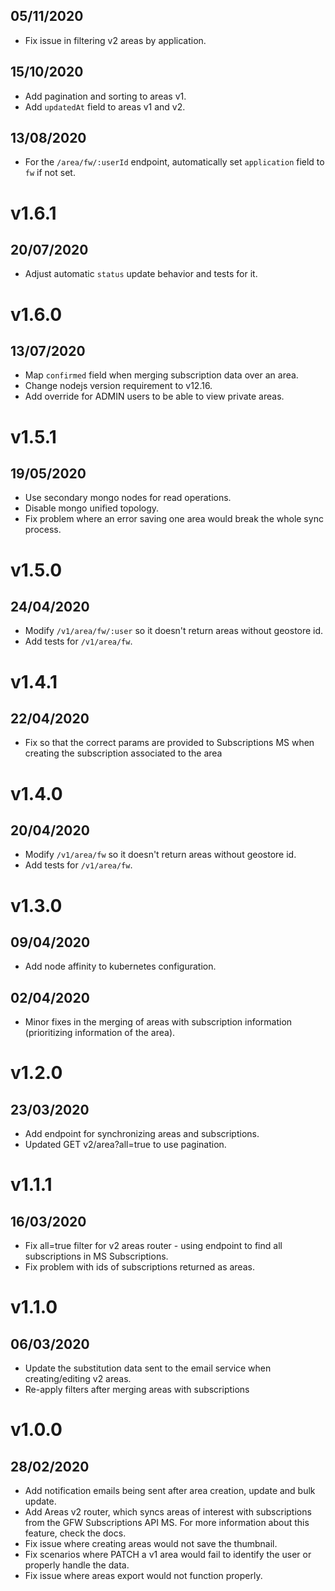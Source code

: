## 05/11/2020

- Fix issue in filtering v2 areas by application.

## 15/10/2020

- Add pagination and sorting to areas v1.
- Add `updatedAt` field to areas v1 and v2.

## 13/08/2020

- For the `/area/fw/:userId` endpoint, automatically set `application` field to `fw` if not set.

# v1.6.1

## 20/07/2020

- Adjust automatic `status` update behavior and tests for it.

# v1.6.0

## 13/07/2020

- Map `confirmed` field when merging subscription data over an area.
- Change nodejs version requirement to v12.16.
- Add override for ADMIN users to be able to view private areas.

# v1.5.1

## 19/05/2020

- Use secondary mongo nodes for read operations.
- Disable mongo unified topology.
- Fix problem where an error saving one area would break the whole sync process.

# v1.5.0

## 24/04/2020

- Modify `/v1/area/fw/:user` so it doesn't return areas without geostore id.
- Add tests for `/v1/area/fw`.

# v1.4.1

## 22/04/2020

- Fix so that the correct params are provided to Subscriptions MS when creating the subscription associated to the area

# v1.4.0

## 20/04/2020

- Modify `/v1/area/fw` so it doesn't return areas without geostore id.
- Add tests for `/v1/area/fw`.

# v1.3.0

## 09/04/2020

- Add node affinity to kubernetes configuration.

## 02/04/2020

- Minor fixes in the merging of areas with subscription information (prioritizing information of the area).

# v1.2.0

## 23/03/2020

- Add endpoint for synchronizing areas and subscriptions.
- Updated GET v2/area?all=true to use pagination.

# v1.1.1

## 16/03/2020

- Fix all=true filter for v2 areas router - using endpoint to find all subscriptions in MS Subscriptions.
- Fix problem with ids of subscriptions returned as areas.

# v1.1.0

## 06/03/2020

- Update the substitution data sent to the email service when creating/editing v2 areas.
- Re-apply filters after merging areas with subscriptions

# v1.0.0

## 28/02/2020

- Add notification emails being sent after area creation, update and bulk update.
- Add Areas v2 router, which syncs areas of interest with subscriptions from the GFW Subscriptions API MS. For more information about this feature, check the docs.
- Fix issue where creating areas would not save the thumbnail.
- Fix scenarios where PATCH a v1 area would fail to identify the user or properly handle the data.
- Fix issue where areas export would not function properly.
